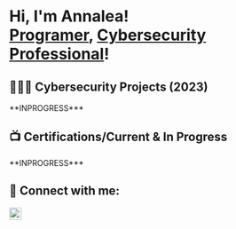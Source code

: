 <h1>Hi, I'm Annalea! <br/><a href=https://github.com/AnnaleaLayton>Programer</a>, <a href=https://www.linkedin.com/in/annalea-layton/>Cybersecurity Professional</a>!

<h2>👩🏻‍💻 Cybersecurity Projects (2023)</h2>
**INPROGRESS***

<h2>📺 Certifications/Current & In Progress</h2>
**INPROGRESS***

<h2> 🤳 Connect with me:</h2>

[<img align="left" alt="JoshMadakor | LinkedIn" width="22px" src="https://cdn.jsdelivr.net/npm/simple-icons@v3/icons/linkedin.svg" />][linkedin]

[linkedin]: https://www.linkedin.com/in/annalea-layton

<!--
**annalealayton/annalealayton** is a ✨ _special_ ✨ repository because its `README.md` (this file) appears on your GitHub profile.

Here are some ideas to get you started:

- 🔭 I’m currently working on ...
- 🌱 I’m currently learning ...
- 👯 I’m looking to collaborate on ...
- 🤔 I’m looking for help with ...
- 💬 Ask me about ...
- 📫 How to reach me: ...
- 😄 Pronouns: ...
- ⚡ Fun fact: ...
-->
